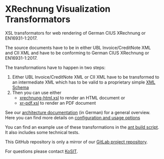 # XRechnung Visualization Transformators

XSL transformators for web rendering of German CIUS XRechnung or EN16931-1:2017.

The source documents have to be in either UBL Invoice/CreditNote XML and CII XML and have to be conforming to German CIUS XRechnung or EN16931-1:2017.

The transformations have to happen in two steps:

1. Either UBL Invoice/CreditNote XML or CII XML have to be transformed to an intermediate XML which has to be valid to a proprietary simple [XML Schema](src/xsd/xrechnung-semantic-model.xsd)
2. Then you can use either 
   - [xrechnung-html.xsl](src/xsl/xrechnung-html.xsl) to render an HTML document or
   - [xr-pdf.xsl](src/xsl/xr-pdf.xsl) to render an PDF document

See our [architecture documentation](doc/architecture.md) (in German) for a general overview.
Here you can find more details on [configuration and usage options](doc/usage.md)

You can find an example use of these transformations in the [ant build script](build.xml). It also includes some technical tests.

This GitHub repository is only a mirror of our [GitLab project repository](https://projekte.kosit.org/xrechnung/xrechnung-visualization).

For questions please contact [KoSIT](https://xeinkauf.de/kontakt/#support).
